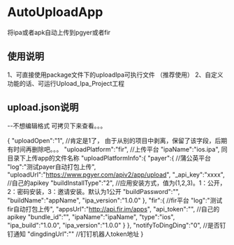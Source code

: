 # AutoUploadApp
将ipa或者apk自动上传到pgyer或者fir

## 使用说明
1、可直接使用package文件下的uploadIpa可执行文件  （推荐使用）
2、自定义功能的话、可运行Upload_Ipa_Project工程

## upload.json说明
--不想编辑格式  可拷贝下来查看。。。

{
"uploadOpen":"1",   //肯定是1了， 由于从别的项目中剥离，保留了该字段，后期有时间再删除吧。。。
"uploadPlatform":"fir",  //上传平台
"ipaName":"ios.ipa",  同目录下上传app的文件名称
"uploadPlatformInfo":{
        "payer":{ //蒲公英平台
            "log":"测试payer自动打包上传",
            "uploadUrl":"https://www.pgyer.com/apiv2/app/upload",
            "_api_key":"xxxx",    //自己的apikey
            "buildInstallType":"2",  //应用安装方式，值为(1,2,3)。1：公开，2：密码安装，3：邀请安装。默认为1公开
            "buildPassword":"",
            "buildName":"appName",
            "ipa_version":"1.0.0"
        },
        "fir":{  //fir平台
            "log":"测试fir自动打包上传",
            "appsUrl":"http://api.fir.im/apps",
            "api_token":"",  //自己的apikey
            "bundle_id":"",
            "ipaName":"ipaName",
            "type":"ios",
            "ipa_build":"1.0.0",
            "ipa_version":"1.0.0"
        }
	},
"notifyToDingDing":"0",   //是否钉钉通知
"dingdingUrl":""  //钉钉机器人token地址
}
